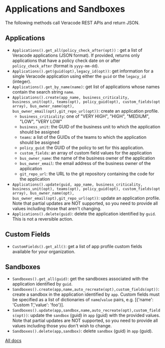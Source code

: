 # Applications and Sandboxes

The following methods call Veracode REST APIs and return JSON.

## Applications

- `Applications().get_all(policy_check_after(opt))` : get a list of Veracode applications (JSON format). If provided, returns only applications that have a policy check date on or after `policy_check_after` (format is `yyyy-mm-dd`).
- `Applications().get(guid(opt),legacy_id(opt))`: get information for a single Veracode application using either the `guid` or the `legacy_id` (integer).
- `Applications().get_by_name(name)`: get list of applications whose names contain the search string `name`.
- `Applications().create(app_name, business_criticality, business_unit(opt), teams(opt), policy_guid(opt), custom_fields(opt array), bus_owner_name(opt), bus_owner_email(opt),git_repo_url(opt))`: create an application profile.
  - `business_criticality`: one of "VERY HIGH", "HIGH", "MEDIUM", "LOW", "VERY LOW"
  - `business_unit`: the GUID of the business unit to which the application should be assigned
  - `teams`: a list of the GUIDs of the teams to which the application should be assigned
  - `policy_guid`: the GUID of the policy to set for this application.
  - `custom_fields`: an array of custom field values for the application
  - `bus_owner_name`: the name of the business owner of the application
  - `bus_owner_email`: the email address of the business owner of the application
  - `git_repo_url`: the URL to the git repository containing the code for the application
- `Applications().update(guid, app_name, business_criticality, business_unit(opt), teams(opt), policy_guid(opt), custom_fields(opt array), bus_owner_name(opt), bus_owner_email(opt),git_repo_url(opt))`: update an application profile. Note that partial updates are NOT supported, so you need to provide all values including those that aren't changing.
- `Applications().delete(guid)`: delete the application identified by `guid`. This is not a reversible action.

## Custom Fields
- `CustomFields().get_all()`: get a list of app profile custom fields available for your organization.

## Sandboxes

- `Sandboxes().get_all(guid)`: get the sandboxes associated with the application identified by `guid`.
- `Sandboxes().create(app,name,auto_recreate(opt),custom_fields(opt))`: create a sandbox in the application identified by `app`. Custom fields must be specified as a list of dictionaries of `name`/`value` pairs, e.g. [{'name': 'Custom 1','value': 'foo'}].
- `Sandboxes().update(app,sandbox,name,auto_recreate(opt),custom_fields(opt))`: update the `sandbox` (guid) in `app` (guid) with the provided values. Note that partial updates are NOT supported, so you need to provide all values including those you don't wish to change.
- `Sandboxes().delete(app,sandbox)`: delete `sandbox` (guid) in `app` (guid).

[All docs](docs.md)
